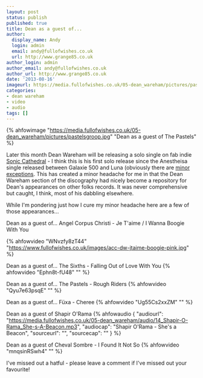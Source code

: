 ```yaml
---
layout: post
status: publish
published: true
title: Dean as a guest of...
author:
  display_name: Andy
  login: admin
  email: andy@fullofwishes.co.uk
  url: http://www.grange85.co.uk
author_login: admin
author_email: andy@fullofwishes.co.uk
author_url: http://www.grange85.co.uk
date: '2013-08-16'
imageurl: https://media.fullofwishes.co.uk/05-dean_wareham/pictures/pastelsgroop.jpg
categories:
- dean wareham
- video
- audio
tags: []
---
```

{% ahfowimage "https://media.fullofwishes.co.uk/05-dean_wareham/pictures/pastelsgroop.jpg" "Dean as a guest of The Pastels" %}

Later this month Dean Wareham will be releasing a solo single on fab indie [Sonic Cathedral](https://www.soniccathedral.co.uk/) - I think this is his first solo release since the Anestheisa single released between Galaxie 500 and Luna (obviously there are [minor exceptions](/2013/08/07/originals-hey-you-by-pink-floyd-covered-by-dean-wareham/). This has created a minor headache for me in that the Dean Wareham section of the discography had nicely become a repository for Dean's appearances on other folks records. It was never comprehensive but caught, I think, most of his dabbling elsewhere.

While I'm pondering just how I cure my minor headache here are a few of those appearances...

Dean as a guest of... Angel Corpus Christi - Je T'aime / I Wanna Boogie With You

{% ahfowvideo "WNvzfy8zT44" "https://www.fullofwishes.co.uk/images/acc-dw-jtaime-boogie-pink.jpg" %}

Dean as a guest of... The Sixths - Falling Out of Love With You
{% ahfowvideo "Ephn8t-fU48" "" %}

Dean as a guest of... The Pastels - Rough Riders
{% ahfowvideo "Qyu7e63psqE" "" %}

Dean as a guest of... Füxa - Cheree
{% ahfowvideo "Ug55Cs2xxZM" "" %}

Dean as a guest of Shapir O'Rama
{% ahfowaudio {
  "audiourl": "https://media.fullofwishes.co.uk/05-dean_wareham/audio/14_Shapir-O-Rama_She-s-A-Beacon.mp3",
  "audiocap": "Shapir O'Rama - She's a Beacon",
  "sourceurl": "",
  "sourcecap": ""
  } %}

Dean as a guest of Cheval Sombre - I Found It Not So
{% ahfowvideo "mnqsinRSwh4" "" %}

I've missed out a hatful - please leave a comment if I've missed out your favourite!
